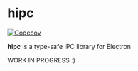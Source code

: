 # hipc

[![Codecov](https://img.shields.io/codecov/c/github/appetizermonster/hipc.svg)]()

**hipc** is a type-safe IPC library for Electron

WORK IN PROGRESS :)
